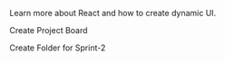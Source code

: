 Learn more about React and how to create dynamic UI.

Create Project Board 

Create Folder for Sprint-2